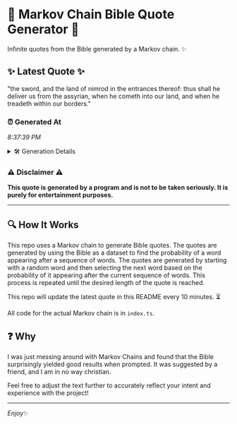 # 📖 Markov Chain Bible Quote Generator 📖

Infinite quotes from the Bible generated by a Markov chain. ✨

## ✨ Latest Quote ✨
"the sword, and the land of nimrod in the entrances thereof: thus shall he deliver us from the assyrian, when he cometh into our land, and when he treadeth within our borders."

### ⏰ Generated At
*8:37:39 PM*

<details>
    <summary>🛠️ Generation Details</summary>
    <p>
        <strong>🌱 Seed:</strong> the<br>
        <strong>🔄 Iterations:</strong> 31<br>
        <strong>📜 Context History:</strong><br>[ the ]: sword,<br>[ the, sword, ]: and<br>[ the, sword,, and ]: the<br>[ the, sword,, and, the ]: land<br>[ the, sword,, and, the, land ]: of<br>[ the, sword,, and, the, land, of ]: nimrod<br>[ sword,, and, the, land, of, nimrod ]: in<br>[ and, the, land, of, nimrod, in ]: the<br>[ the, land, of, nimrod, in, the ]: entrances<br>[ land, of, nimrod, in, the, entrances ]: thereof:<br>[ of, nimrod, in, the, entrances, thereof: ]: thus<br>[ nimrod, in, the, entrances, thereof:, thus ]: shall<br>[ in, the, entrances, thereof:, thus, shall ]: he<br>[ the, entrances, thereof:, thus, shall, he ]: deliver<br>[ entrances, thereof:, thus, shall, he, deliver ]: us<br>[ thereof:, thus, shall, he, deliver, us ]: from<br>[ thus, shall, he, deliver, us, from ]: the<br>[ shall, he, deliver, us, from, the ]: assyrian,<br>[ he, deliver, us, from, the, assyrian, ]: when<br>[ deliver, us, from, the, assyrian,, when ]: he<br>[ us, from, the, assyrian,, when, he ]: cometh<br>[ from, the, assyrian,, when, he, cometh ]: into<br>[ the, assyrian,, when, he, cometh, into ]: our<br>[ assyrian,, when, he, cometh, into, our ]: land,<br>[ when, he, cometh, into, our, land, ]: and<br>[ he, cometh, into, our, land,, and ]: when<br>[ cometh, into, our, land,, and, when ]: he<br>[ into, our, land,, and, when, he ]: treadeth<br>[ our, land,, and, when, he, treadeth ]: within<br>[ land,, and, when, he, treadeth, within ]: our<br>[ and, when, he, treadeth, within, our ]: borders.<br>
    </p>
</details>

### ⚠️ Disclaimer ⚠️
**This quote is generated by a program and is not to be taken seriously. It is purely for entertainment purposes.**

---

## 🔍 How It Works

This repo uses a Markov chain to generate Bible quotes. The quotes are generated by using the Bible as a dataset to find the probability of a word appearing after a sequence of words. The quotes are generated by starting with a random word and then selecting the next word based on the probability of it appearing after the current sequence of words. This process is repeated until the desired length of the quote is reached.

This repo will update the latest quote in this README every 10 minutes. ⏳

All code for the actual Markov chain is in `index.ts`.

## ❓ Why

I was just messing around with Markov Chains and found that the Bible surprisingly yielded good results when prompted. 
It was suggested by a friend, and I am in no way christian.

Feel free to adjust the text further to accurately reflect your intent and experience with the project!

---

*Enjoy*✨
